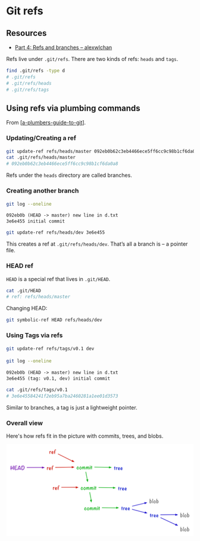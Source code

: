 # Git refs

Resources
---

- [Part 4: Refs and branches – alexwlchan][1]

<!-- Links -->
[1]: https://alexwlchan.net/a-plumbers-guide-to-git/4-refs-and-branches/

<!-- Links end -->


Refs live under `.git/refs`. There are two kinds of refs: `heads` and `tags`.

```bash
find .git/refs -type d
# .git/refs
# .git/refs/heads
# .git/refs/tags

```

Using refs via plumbing commands
---

From [[a-plumbers-guide-to-git]].

### Updating/Creating a ref

```bash
git update-ref refs/heads/master 092eb0b62c3eb4466ece5ff6cc9c98b1cf6da0a8
cat .git/refs/heads/master
# 092eb0b62c3eb4466ece5ff6cc9c98b1cf6da0a8
```

Refs under the `heads` directory are called branches.

### Creating another branch

```bash
git log --oneline
```

```
092eb0b (HEAD -> master) new line in d.txt
3e6e455 initial commit
```

```bash
git update-ref refs/heads/dev 3e6e455
```

This creates a ref at `.git/refs/heads/dev`. That’s all a branch is – a pointer
file.

### HEAD ref

`HEAD` is a special ref that lives in `.git/HEAD`.

```bash
cat .git/HEAD
# ref: refs/heads/master
```

Changing HEAD:

```bash
git symbolic-ref HEAD refs/heads/dev
```

### Using Tags via refs

```bash
git update-ref refs/tags/v0.1 dev

git log --oneline
```

```
092eb0b (HEAD -> master) new line in d.txt
3e6e455 (tag: v0.1, dev) initial commit
```

```bash
cat .git/refs/tags/v0.1
# 3e6e45584241f2eb95a7ba2460281a1ee01d3573
```

Similar to branches, a tag is just a lightweight pointer.

### Overall view

Here's how refs fit in the picture with commits, trees, and blobs.

![refs-commits-trees-blobs](assets/refs-commits-trees-blobs.png)

[//begin]: # "Autogenerated link references for markdown compatibility"
[a-plumbers-guide-to-git]: ../a-plumbers-guide-to-git/a-plumbers-guide-to-git.md "A Plumbers Guide to Git"
[//end]: # "Autogenerated link references"
